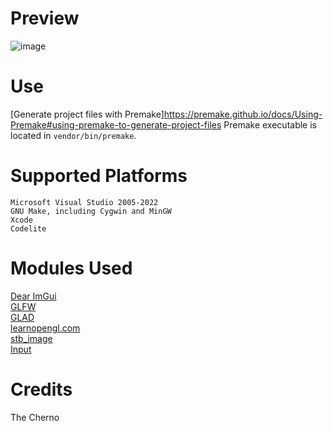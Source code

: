 # Preview
![image](https://github.com/user-attachments/assets/f4dd5926-2f28-4ce0-931a-19453fdd9489)

# Use
[Generate project files with Premake]https://premake.github.io/docs/Using-Premake#using-premake-to-generate-project-files
Premake executable is located in `vendor/bin/premake`.

# Supported Platforms
    Microsoft Visual Studio 2005-2022
    GNU Make, including Cygwin and MinGW
    Xcode
    Codelite

# Modules Used
[Dear ImGui](https://github.com/ocornut/imgui)  
[GLFW](https://github.com/glfw/glfw)  
[GLAD](https://github.com/Dav1dde/glad)  
[learnopengl.com](https://learnopengl.com/)  
[stb_image](https://github.com/nothings/stb/blob/master/stb_image.h)  
[Input](https://stackoverflow.com/questions/55573238/how-do-i-do-a-proper-input-class-in-glfw-for-a-game-engine)  

# Credits
The Cherno
